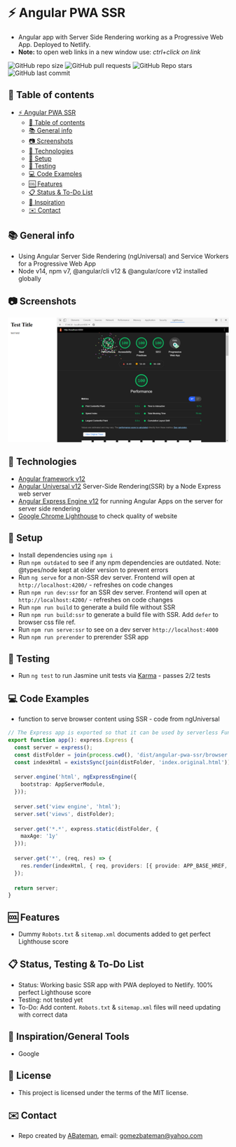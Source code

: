 # :zap: Angular PWA SSR

* Angular app with Server Side Rendering working as a Progressive Web App. Deployed to Netlify.
* **Note:** to open web links in a new window use: _ctrl+click on link_

![GitHub repo size](https://img.shields.io/github/repo-size/AndrewJBateman/angular-pwa-ssr?style=plastic)
![GitHub pull requests](https://img.shields.io/github/issues-pr/AndrewJBateman/angular-pwa-ssr?style=plastic)
![GitHub Repo stars](https://img.shields.io/github/stars/AndrewJBateman/angular-pwa-ssr?style=plastic)
![GitHub last commit](https://img.shields.io/github/last-commit/AndrewJBateman/angular-pwa-ssr?style=plastic)

## :page_facing_up: Table of contents

* [:zap: Angular PWA SSR](#zap-angular-pwa-ssr)
  * [:page_facing_up: Table of contents](#page_facing_up-table-of-contents)
  * [:books: General info](#books-general-info)
  * [:camera: Screenshots](#camera-screenshots)
  * [:signal_strength: Technologies](#signal_strength-technologies)
  * [:floppy_disk: Setup](#floppy_disk-setup)
  * [:flashlight: Testing](#flashlight-testing)
  * [:computer: Code Examples](#computer-code-examples)
  * [:cool: Features](#cool-features)
  * [:clipboard: Status & To-Do List](#clipboard-status--to-do-list)
  * [:clap: Inspiration](#clap-inspiration)
  * [:envelope: Contact](#envelope-contact)

## :books: General info

* Using Angular Server Side Rendering (ngUniversal) and Service Workers for a Progressive Web App
* Node v14, npm v7, @angular/cli v12 & @angular/core v12 installed globally

## :camera: Screenshots

![Frontend screenshot](./img/lighthouse.png)

## :signal_strength: Technologies

* [Angular framework v12](https://angular.io/)
* [Angular Universal v12](https://angular.io/guide/universal) Server-Side Rendering(SSR) by a Node Express web server
* [Angular Express Engine v12](https://www.npmjs.com/package/@nguniversal/express-engine) for running Angular Apps on the server for server side rendering
* [Google Chrome Lighthouse](https://developers.google.com/web/tools/lighthouse) to check quality of website

## :floppy_disk: Setup

* Install dependencies using `npm i`
* Run `npm outdated` to see if any npm dependencies are outdated. Note: @types/node kept at older version to prevent errors
* Run `ng serve` for a non-SSR dev server. Frontend will open at `http://localhost:4200/` - refreshes on code changes
* Run `npm run dev:ssr` for an SSR dev server. Frontend will open at `http://localhost:4200/` - refreshes on code changes
* Run `npm run build` to generate a build file without SSR
* Run `npm run build:ssr` to generate a build file with SSR. Add `defer` to browser css file ref.
* Run `npm run serve:ssr` to see on a dev server `http://localhost:4000`
* Run `npm run prerender` to prerender SSR app

## :wrench: Testing

* Run `ng test` to run Jasmine unit tests via [Karma](https://karma-runner.github.io) - passes 2/2 tests

## :computer: Code Examples

* function to serve browser content using SSR - code from ngUniversal

```typescript
// The Express app is exported so that it can be used by serverless Functions.
export function app(): express.Express {
  const server = express();
  const distFolder = join(process.cwd(), 'dist/angular-pwa-ssr/browser');
  const indexHtml = existsSync(join(distFolder, 'index.original.html')) ? 'index.original.html' : 'index';

  server.engine('html', ngExpressEngine({
    bootstrap: AppServerModule,
  }));

  server.set('view engine', 'html');
  server.set('views', distFolder);

  server.get('*.*', express.static(distFolder, {
    maxAge: '1y'
  }));

  server.get('*', (req, res) => {
    res.render(indexHtml, { req, providers: [{ provide: APP_BASE_HREF, useValue: req.baseUrl }] });
  });

  return server;
}

```

## :cool: Features

* Dummy `Robots.txt` & `sitemap.xml` documents added to get perfect Lighthouse score

## :clipboard: Status, Testing & To-Do List

* Status: Working basic SSR app with PWA deployed to Netlify. 100% perfect Lighthouse score
* Testing: not tested yet
* To-Do: Add content. `Robots.txt` & `sitemap.xml` files will need updating with correct data

## :clap: Inspiration/General Tools

* Google

## :file_folder: License

* This project is licensed under the terms of the MIT license.

## :envelope: Contact

* Repo created by [ABateman](https://github.com/AndrewJBateman), email: gomezbateman@yahoo.com

